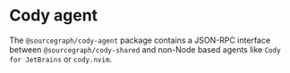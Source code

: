 # Cody agent

The `@sourcegraph/cody-agent` package contains a JSON-RPC interface between `@sourcegraph/cody-shared` and non-Node based agents like `Cody for JetBrains` or `cody.nvim`.
